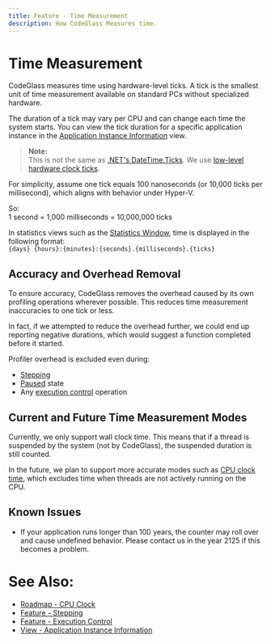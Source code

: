 ```yaml
---
title: Feature - Time Measurement
description: How CodeGlass Measures time.
---
```


# Time Measurement

CodeGlass measures time using hardware-level ticks. A tick is the smallest unit of time measurement available on standard PCs without specialized hardware.

The duration of a tick may vary per CPU and can change each time the system starts. You can view the tick duration for a specific application instance in the [Application Instance Information](../views/ApplicationInstanceSettingsWindow.md#tick-duration) view.

> **Note:**  
> This is not the same as [.NET's DateTime.Ticks](https://docs.microsoft.com/en-us/dotnet/api/system.datetime.ticks). We use [low-level hardware clock ticks](https://docs.microsoft.com/en-us/windows/win32/sysinfo/acquiring-high-resolution-time-stamps#low-level-hardware-clock-characteristics).

For simplicity, assume one tick equals 100 nanoseconds (or 10,000 ticks per millisecond), which aligns with behavior under Hyper-V.

So:  
1 second = 1,000 milliseconds = 10,000,000 ticks

In statistics views such as the [Statistics Window](../views/ApplicationInstanceDockWindow/StatisticsWindow.md), time is displayed in the following format:  
`{days} {hours}:{minutes}:{seconds}.{milliseconds}.{ticks}`

## Accuracy and Overhead Removal

To ensure accuracy, CodeGlass removes the overhead caused by its own profiling operations wherever possible. This reduces time measurement inaccuracies to one tick or less. 

In fact, if we attempted to reduce the overhead further, we could end up reporting negative durations, which would suggest a function completed before it started.

Profiler overhead is excluded even during:
- [Stepping](ApplicationInstanceStepping.md)
- [Paused](ApplicationInstanceExecutionControl.md#pause) state
- Any [execution control](ApplicationInstanceExecutionControl.md) operation

## Current and Future Time Measurement Modes

Currently, we only support wall clock time. This means that if a thread is suspended by the system (not by CodeGlass), the suspended duration is still counted.

In the future, we plan to support more accurate modes such as [CPU clock time](../Roadmap/CpuClock.md), which excludes time when threads are not actively running on the CPU.

## Known Issues

- If your application runs longer than 100 years, the counter may roll over and cause undefined behavior. Please contact us in the year 2125 if this becomes a problem.

# See Also:
- [Roadmap - CPU Clock](../Roadmap/CpuClock.md)
- [Feature - Stepping](ApplicationInstanceStepping.md)
- [Feature - Execution Control](ApplicationInstanceExecutionControl.md)
- [View - Application Instance Information](../views/ApplicationInstanceSettingsWindow.md#information)
